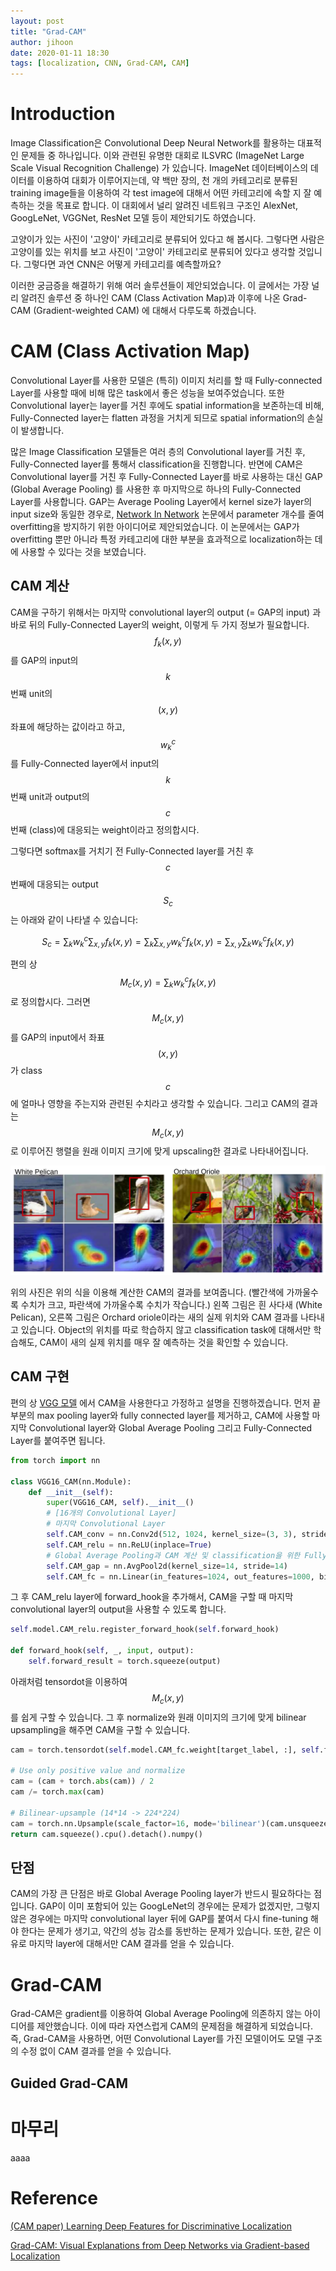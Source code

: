```yaml
---
layout: post
title: "Grad-CAM"
author: jihoon
date: 2020-01-11 18:30
tags: [localization, CNN, Grad-CAM, CAM]
---
```



# Introduction

Image Classification은 Convolutional Deep Neural Network를 활용하는 대표적인 문제들 중 하나입니다. 이와 관련된 유명한 대회로 ILSVRC (ImageNet Large Scale Visual Recognition Challenge) 가 있습니다. ImageNet 데이터베이스의 데이터를 이용하여 대회가 이루어지는데, 약 백만 장의, 천 개의 카테고리로 분류된 training image들을 이용하여 각 test image에 대해서 어떤 카테고리에 속할 지 잘 예측하는 것을 목표로 합니다. 이 대회에서 널리 알려진 네트워크 구조인 AlexNet, GoogLeNet, VGGNet, ResNet 모델 등이 제안되기도 하였습니다.

고양이가 있는 사진이 '고양이' 카테고리로 분류되어 있다고 해 봅시다. 그렇다면 사람은 고양이를 있는 위치를 보고 사진이 '고양이' 카테고리로 분류되어 있다고 생각할 것입니다. 그렇다면 과연 CNN은 어떻게 카테고리를 예측할까요?

이러한 궁금증을 해결하기 위해 여러 솔루션들이 제안되었습니다. 이 글에서는 가장 널리 알려진 솔루션 중 하나인 CAM (Class Activation Map)과 이후에 나온 Grad-CAM (Gradient-weighted CAM) 에 대해서 다루도록 하겠습니다.



# CAM (Class Activation Map)

Convolutional Layer를 사용한 모델은 (특히) 이미지 처리를 할 때 Fully-connected Layer를 사용할 때에 비해 많은 task에서 좋은 성능을 보여주었습니다. 또한 Convolutional layer는 layer를 거친 후에도 spatial information을 보존하는데 비해, Fully-Connected layer는 flatten 과정을 거치게 되므로 spatial information의 손실이 발생합니다.

많은 Image Classification 모델들은 여러 층의 Convolutional layer를 거친 후, Fully-Connected layer를 통해서 classification을 진행합니다. 반면에 CAM은 Convolutional layer를 거친 후 Fully-Connected Layer를 바로 사용하는 대신 GAP (Global Average Pooling) 를 사용한 후 마지막으로 하나의 Fully-Connected Layer를 사용합니다. GAP는 Average Pooling Layer에서 kernel size가 layer의 input size와 동일한 경우로, [Network In Network](https://arxiv.org/abs/1312.4400) 논문에서 parameter 개수를 줄여 overfitting을 방지하기 위한 아이디어로 제안되었습니다. 이 논문에서는 GAP가 overfitting 뿐만 아니라 특정 카테고리에 대한 부분을 효과적으로 localization하는 데에 사용할 수 있다는 것을 보였습니다.



## CAM 계산

CAM을 구하기 위해서는 마지막 convolutional layer의 output (= GAP의 input) 과 바로 뒤의 Fully-Connected Layer의 weight, 이렇게 두 가지 정보가 필요합니다. $$f_k(x, y)$$를 GAP의 input의 $$k$$번째 unit의 $$(x, y)$$ 좌표에 해당하는 값이라고 하고, $$w_{k}^{c}$$를 Fully-Connected layer에서 input의 $$k$$번째 unit과 output의 $$c$$번째 (class)에 대응되는 weight이라고 정의합시다.

그렇다면 softmax를 거치기 전 Fully-Connected layer를 거친 후 $$c$$번째에 대응되는 output $$S_{c}$$는 아래와 같이 나타낼 수 있습니다:

$$S_c = \sum_{k} w_{k}^{c} \sum_{x, y} f_k(x, y) = \sum_{k} \sum_{x, y} w_{k}^{c} f_k(x, y) = \sum_{x, y} \sum_{k}  w_{k}^{c} f_k(x, y)$$

편의 상 $$M_c(x, y) = \sum_{k}  w_{k}^{c} f_k(x, y)$$로 정의합시다. 그러면 $$M_c(x, y)$$를 GAP의 input에서 좌표 $$(x, y)$$가 class $$c$$에 얼마나 영향을 주는지와 관련된 수치라고 생각할 수 있습니다. 그리고 CAM의 결과는 $$M_c(x, y)$$로 이루어진 행렬을 원래 이미지 크기에 맞게 upscaling한 결과로 나타내어집니다.

![출처: Learning Deep Features for Discriminative Localization](/assets/images/GradCAM/CAM1.png)

위의 사진은 위의 식을 이용해 계산한 CAM의 결과를 보여줍니다. (빨간색에 가까울수록 수치가 크고, 파란색에 가까울수록 수치가 작습니다.) 왼쪽 그림은 흰 사다새 (White Pelican), 오른쪽 그림은 Orchard oriole이라는 새의 실제 위치와 CAM 결과를 나타내고 있습니다. Object의 위치를 따로 학습하지 않고 classification task에 대해서만 학습해도, CAM이 새의 실제 위치를 매우 잘 예측하는 것을 확인할 수 있습니다. 



## CAM 구현

편의 상 [VGG 모델](https://arxiv.org/abs/1409.1556) 에서 CAM을 사용한다고 가정하고 설명을 진행하겠습니다. 먼저 끝 부분의 max pooling layer와 fully connected layer를 제거하고, CAM에 사용할 마지막 Convolutional layer와 Global Average Pooling 그리고 Fully-Connected Layer를 붙여주면 됩니다.

```python
from torch import nn

class VGG16_CAM(nn.Module):
	def __init__(self):
		super(VGG16_CAM, self).__init__()
		# [16개의 Convolutional Layer]
		# 마지막 Convolutional Layer
		self.CAM_conv = nn.Conv2d(512, 1024, kernel_size=(3, 3), stride=(1, 1), padding=(1, 1), groups=2)
        self.CAM_relu = nn.ReLU(inplace=True)
        # Global Average Pooling과 CAM 계산 및 classification을 위한 Fully-Connected Layer
        self.CAM_gap = nn.AvgPool2d(kernel_size=14, stride=14)
        self.CAM_fc = nn.Linear(in_features=1024, out_features=1000, bias=True)
```

 그 후 CAM_relu layer에 forward_hook을 추가해서, CAM을 구할 때 마지막 convolutional layer의 output을 사용할 수 있도록 합니다.


```python
self.model.CAM_relu.register_forward_hook(self.forward_hook)

def forward_hook(self, _, input, output):
	self.forward_result = torch.squeeze(output)
```

아래처럼 tensordot을 이용하여 $$M_{c}(x, y)$$를 쉽게 구할 수 있습니다. 그 후 normalize와 원래 이미지의 크기에 맞게 bilinear upsampling을 해주면 CAM을 구할 수 있습니다.

```python
cam = torch.tensordot(self.model.CAM_fc.weight[target_label, :], self.forward_result.squeeze(), dims=1).squeeze()

# Use only positive value and normalize
cam = (cam + torch.abs(cam)) / 2
cam /= torch.max(cam)

# Bilinear-upsample (14*14 -> 224*224)
cam = torch.nn.Upsample(scale_factor=16, mode='bilinear')(cam.unsqueeze(0).unsqueeze(0))
return cam.squeeze().cpu().detach().numpy()
```

## 단점

CAM의 가장 큰 단점은 바로 Global Average Pooling layer가 반드시 필요하다는 점입니다. GAP이 이미 포함되어 있는 GoogLeNet의 경우에는 문제가 없겠지만, 그렇지 않은 경우에는 마지막 convolutional layer 뒤에 GAP를 붙여서 다시 fine-tuning 해야 한다는 문제가 생기고, 약간의 성능 감소를 동반하는 문제가 있습니다. 또한, 같은 이유로 마지막 layer에 대해서만 CAM 결과를 얻을 수 있습니다. 


# Grad-CAM

Grad-CAM은 gradient를 이용하여 Global Average Pooling에 의존하지 않는 아이디어를 제안했습니다. 이에 따라 자연스럽게 CAM의 문제점을 해결하게 되었습니다. 즉, Grad-CAM을 사용하면, 어떤 Convolutional Layer를 가진 모델이어도 모델 구조의 수정 없이 CAM 결과를 얻을 수 있습니다.



## Guided Grad-CAM





# 마무리

aaaa



# Reference

[(CAM paper) Learning Deep Features for Discriminative Localization](http://cnnlocalization.csail.mit.edu/Zhou_Learning_Deep_Features_CVPR_2016_paper.pdf)

[Grad-CAM: Visual Explanations from Deep Networks via Gradient-based Localization](https://arxiv.org/abs/1610.02391)